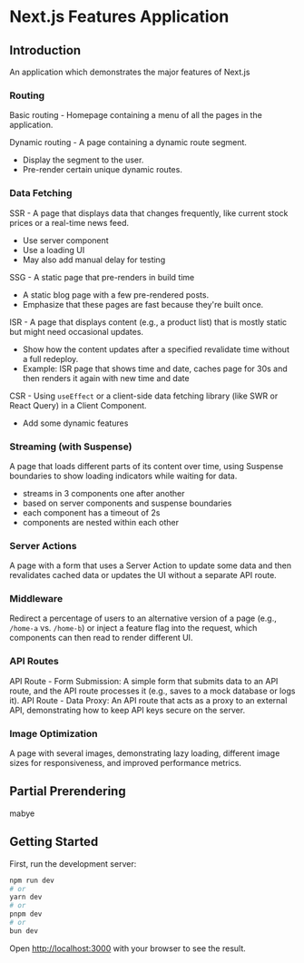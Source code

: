 # Next.js Features Application

## Introduction

An application which demonstrates the major features of Next.js

### Routing

Basic routing - Homepage containing a menu of all the pages in the application.

Dynamic routing - A page containing a dynamic route segment.
- Display the segment to the user.
- Pre-render certain unique dynamic routes.

### Data Fetching

SSR - A page that displays data that changes frequently, like current stock prices or a real-time news feed.
- Use server component
- Use a loading UI
- May also add manual delay for testing

SSG - A static page that pre-renders in build time
- A static blog page with a few pre-rendered posts.
- Emphasize that these pages are fast because they're built once.

ISR - A page that displays content (e.g., a product list) that is mostly static but might need occasional updates.
- Show how the content updates after a specified revalidate time without a full redeploy.
- Example: ISR page that shows time and date, caches page for 30s and then renders it again with new time and date

CSR - Using `useEffect` or a client-side data fetching library (like SWR or React Query) in a Client Component.
- Add some dynamic features

### Streaming (with Suspense)

A page that loads different parts of its content over time, using Suspense boundaries to show loading indicators while waiting for data.
- streams in 3 components one after another
- based on server components and suspense boundaries
- each component has a timeout of 2s
- components are nested within each other

### Server Actions

A page with a form that uses a Server Action to update some data and then revalidates cached data or updates the UI without a separate API route.
 
### Middleware

Redirect a percentage of users to an alternative version of a page (e.g., `/home-a` vs. `/home-b`) or inject a feature flag into the request, which components can then read to render different UI.

### API Routes

API Route - Form Submission: A simple form that submits data to an API route, and the API route processes it (e.g., saves to a mock database or logs it).
API Route - Data Proxy: An API route that acts as a proxy to an external API, demonstrating how to keep API keys secure on the server.

### Image Optimization

A page with several images, demonstrating lazy loading, different image sizes for responsiveness, and improved performance metrics.

## Partial Prerendering

mabye

## Getting Started

First, run the development server:

```bash
npm run dev
# or
yarn dev
# or
pnpm dev
# or
bun dev
```

Open [http://localhost:3000](http://localhost:3000) with your browser to see the result.

